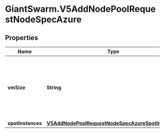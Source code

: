# GiantSwarm.V5AddNodePoolRequestNodeSpecAzure

## Properties
Name | Type | Description | Notes
------------ | ------------- | ------------- | -------------
**vmSize** | **String** | Azure VM size to use for all nodes in the node pool. _(Validated against available VM sizes.)_  | [optional] 
**spotInstances** | [**V5AddNodePoolRequestNodeSpecAzureSpotInstances**](V5AddNodePoolRequestNodeSpecAzureSpotInstances.md) |  | [optional] 


